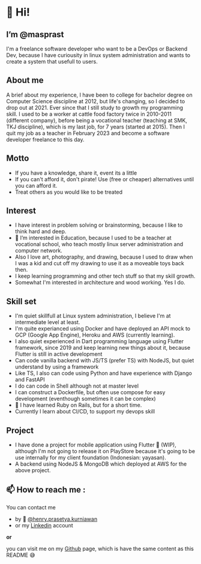 # 👋 Hi!
## I’m @masprast
I'm a freelance software developer who want to be a DevOps or Backend Dev, because I have curiousity in linux system administration and wants to create a system that usefull to users.

## About me
A brief about my experience, I have been to college for bachelor degree on Computer Science discipline at 2012, but life's changing, so I decided to drop out at 2021. Ever since that I still study to growth my programming skill. I used to be a worker at cattle food factory twice in 2010-2011 (different company), before being a vocational teacher (teaching at SMK, TKJ discipline), which is my last job, for 7 years (started at 2015). Then I quit my job as a teacher in February 2023 and become a software developer freelance to this day.

## Motto
- If you have a knowledge, share it, event its a little
- If you can't afford it, don't pirate! Use (free or cheaper) alternatives until you can afford it.
- Treat others as you would like to be treated

## Interest
- I have interest in problem solving or brainstorming, because I like to think hard and deep.
- 👀 I’m interested in Education, because I used to be a teacher at vocational school, who teach mostly linux server administration and computer network.
- Also I love art, photography, and drawing, because I used to draw when I was a kid and cut off my drawing to use it as a moveable toys back then.
- I keep learning programming and other tech stuff so that my skill growth.
- Somewhat I'm interested in architecture and wood working. Yes I do.

## Skill set
- I'm quiet skillfull at Linux system administration, I believe I'm at intermediate level at least.
- I'm quite experianced using Docker and have deployed an API mock to GCP (Google App Engine), Heroku and AWS (currently learning).
- I also quiet experienced in Dart programming language using Flutter framework, since 2019 and keep learning new things about it, because Flutter is still in active development
- Can code vanilla backend with JS/TS (prefer TS) with NodeJS, but quiet understand by using a framework
- Like TS, I also can code using Python and have experience with Django and FastAPI
- I do can code in Shell although not at master level
- I can construct a Dockerfile, but often use compose for easy development (eventhough sometimes it can be complex)
- 🌱 I have learned Ruby on Rails, but for a short time.
- Currently I learn about CI/CD, to support my devops skill

## Project
- I have done a project for mobile application using Flutter 📱 (WIP), although I'm not going to release it on PlayStore because it's going to be use internally for my client foundation (Indonesian: yayasan).
- A backend using NodeJS & MongoDB which deployed at AWS for the above project.

## 📫 How to reach me :
You can contact me
- by 📧 [@henry.prasetya.kurniawan](mailto:henry.prasetya.kurniawan@gmail.com)
- or my [Linkedin](https://www.linkedin.com/in/masprast) account

**or**

you can visit me on my [Github](https://github.com/masprast) page, which is have the same content as this README 😅
